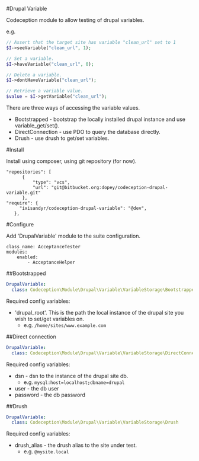 #Drupal Variable

Codeception module to allow testing of drupal variables.

e.g.

```php
// Assert that the target site has variable "clean_url" set to 1
$I->seeVariable("clean_url", 1);

// Set a variable.
$I->haveVariable("clean_url", 0);

// Delete a variable.
$I->dontHaveVariable("clean_url");

// Retrieve a variable value.
$value = $I->getVariable("clean_url");
```

There are three ways of accessing the variable values.

* Bootstrapped - bootstrap the locally installed drupal instance and use variable_get/set().
* DirectConnection - use PDO to query the database directly.
* Drush - use drush to get/set variables.

#Install

Install using composer, using git repository (for now).

```
"repositories": [
      {
          "type": "vcs",
          "url": "git@bitbucket.org:dopey/codeception-drupal-variable.git"
      },
"require": {
     "ixisandyr/codeception-drupal-variable": "@dev",
   },
```
#Configure

Add 'DrupalVariable' module to the suite configuration.

```
class_name: AcceptanceTester
modules:
    enabled:
        - AcceptanceHelper
```

##Bootstrapped

```yaml
DrupalVariable:
  class: Codeception\Module\Drupal\Variable\VariableStorage\Bootstrapped
```

Required config variables:

* 'drupal_root'. This is the path the local instance of the drupal site you wish to set/get variables on.
  * e.g. `/home/sites/www.example.com`

##Direct connection

```yaml
DrupalVariable:
  class: Codeception\Module\Drupal\Variable\VariableStorage\DirectConnection
```

Required config variables:

* dsn - dsn to the instance of the drupal site db.
  * e.g. `mysql:host=localhost;dbname=drupal`
* user - the db user
* password - the db password

##Drush

```yaml
DrupalVariable:
  class: Codeception\Module\Drupal\Variable\VariableStorage\Drush
```

Required config variables:

* drush_alias - the drush alias to the site under test.
  * e.g. `@mysite.local`
